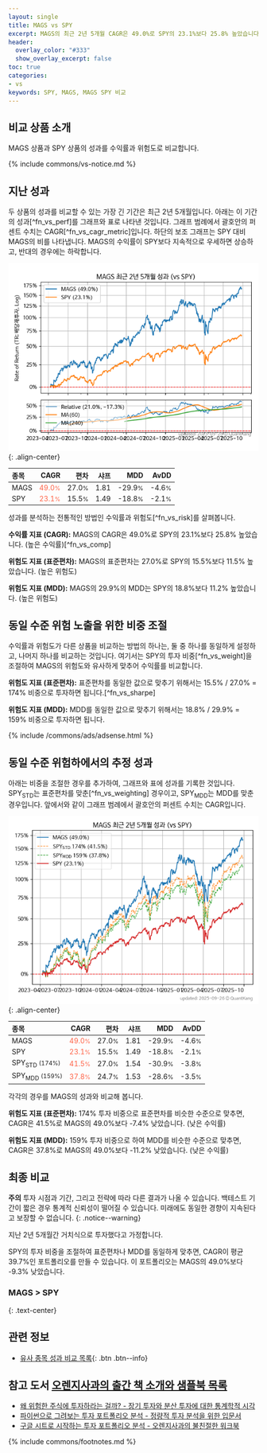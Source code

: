 ```yaml
---
layout: single
title: MAGS vs SPY
excerpt: MAGS의 최근 2년 5개월 CAGR은 49.0%로 SPY의 23.1%보다 25.8% 높았습니다.
header:
  overlay_color: "#333"
  show_overlay_excerpt: false
toc: true
categories:
- vs
keywords: SPY, MAGS, MAGS SPY 비교
---
```


## 비교 상품 소개


MAGS 상품과 SPY 상품의 성과를 수익률과 위험도로 비교합니다.





{% include commons/vs-notice.md %}

## 지난 성과

두 상품의 성과를 비교할 수 있는 가장 긴 기간은 최근 2년 5개월입니다. 아래는 이 기간의 성과[^fn_vs_perf]를 그래프와 표로 나타낸 것입니다.
그래프 범례에서 괄호안의 퍼센트 수치는 CAGR[^fn_vs_cagr_metric]입니다.
하단의 보조 그래프는 SPY 대비 MAGS의 비를 나타냅니다.
MAGS의 수익률이 SPY보다 지속적으로 우세하면 상승하고, 반대의 경우에는 하락합니다.

![MAGS](/vs/images/mags-vs-spy_dual.png){: .align-center}

| **종목** | **CAGR** | **편차** | **샤프** | **MDD** | **AvDD** |
| :------------ | ------: | -----------: | -------: | ------: | -------: |
| MAGS | <span style="color: tomato">49.0<small>%</small></span> | 27.0<small>%</small> | 1.81 | -29.9<small>%</small> | -4.6<small>%</small> |
| SPY | <span style="color: tomato">23.1<small>%</small></span> | 15.5<small>%</small> | 1.49 | -18.8<small>%</small> | -2.1<small>%</small> |

<!-- more -->


성과를 분석하는 전통적인 방법인 수익률과 위험도[^fn_vs_risk]를 살펴봅니다.

**수익률 지표 (CAGR):** MAGS의 CAGR은 49.0%로 SPY의 23.1%보다 25.8% 높았습니다. (높은 수익률)[^fn_vs_comp]

**위험도 지표 (표준편차):** MAGS의 표준편차는 27.0%로 SPY의 15.5%보다 11.5% 높았습니다. (높은 위험도)

**위험도 지표 (MDD):** MAGS의 29.9%의 MDD는 SPY의 18.8%보다 11.2% 높았습니다. (높은 위험도)



## 동일 수준 위험 노출을 위한 비중 조절

수익률과 위험도가 다른 상품을 비교하는 방법의 하나는, 둘 중 하나를 동일하게 설정하고, 나머지 하나를 비교하는 것입니다.
여기서는 SPY의 투자 비중[^fn_vs_weight]을 조절하여 MAGS의 위험도와 유사하게 맞추어 수익률를 비교합니다.

**위험도 지표 (표준편차):** 표준편차를 동일한 값으로 맞추기 위해서는 15.5% / 27.0% = 174% 비중으로 투자하면 됩니다.[^fn_vs_sharpe]

**위험도 지표 (MDD):** MDD를 동일한 값으로 맞추기 위해서는 18.8% / 29.9% = 159% 비중으로 투자하면 됩니다.


{% include /commons/ads/adsense.html %}



## 동일 수준 위험하에서의 추정 성과

아래는 비중을 조절한 경우를 추가하여, 그래프와 표에 성과를 기록한 것입니다.
SPY<sub>STD</sub>는 표준편차를 맞춘[^fn_vs_weighting] 경우이고, SPY<sub>MDD</sub>는 MDD를 맞춘 경우입니다.
앞에서와 같이 그래프 범례에서 괄호안의 퍼센트 수치는 CAGR입니다.


![MAGS](/vs/images/mags-vs-spy.png){: .align-center}



| **종목** | **CAGR** | **편차** | **샤프** | **MDD** | **AvDD** |
| :------------ | ------: | -----------: | -------: | ------: | -------: |
| MAGS | <span style="color: tomato">49.0<small>%</small></span> | 27.0<small>%</small> | 1.81 | -29.9<small>%</small> | -4.6<small>%</small> |
| SPY | <span style="color: tomato">23.1<small>%</small></span> | 15.5<small>%</small> | 1.49 | -18.8<small>%</small> | -2.1<small>%</small> |
| SPY<sub>STD</sub> <small>(174%)</small> | <span style="color: tomato">41.5<small>%</small></span> | 27.0<small>%</small> | 1.54 | -30.9<small>%</small> | -3.8<small>%</small> |
| SPY<sub>MDD</sub> <small>(159%)</small> | <span style="color: tomato">37.8<small>%</small></span> | 24.7<small>%</small> | 1.53 | -28.6<small>%</small> | -3.5<small>%</small> |



각각의 경우를 MAGS의 성과와 비교해 봅니다.

**위험도 지표 (표준편차):** 174% 투자 비중으로 표준편차를 비슷한 수준으로 맞추면, CAGR은 41.5%로 MAGS의 49.0%보다 -7.4% 낮았습니다. (낮은 수익률)

**위험도 지표 (MDD):** 159% 투자 비중으로 하여 MDD를 비슷한 수준으로 맞추면, CAGR은 37.8%로 MAGS의 49.0%보다 -11.2% 낮았습니다. (낮은 수익률)




## 최종 비교

**주의** 투자 시점과 기간, 그리고 전략에 따라 다른 결과가 나올 수 있습니다. 백테스트 기간이 짧은 경우 통계적 신뢰성이 떨어질 수 있습니다. 미래에도 동일한 경향이 지속된다고 보장할 수 없습니다.
{: .notice--warning}

지난 2년 5개월간 거치식으로 투자했다고 가정합니다.

SPY의 투자 비중을 조절하여 표준편차나 MDD를 동일하게 맞추면, CAGR이 평균 39.7%인 포트폴리오를 만들 수 있습니다.
이 포트폴리오는 MAGS의 49.0%보다 -9.3% 낮았습니다.

### MAGS &gt; SPY
{: .text-center}


## 관련 정보

- [유사 종목 성과 비교 목록](/vs/){: .btn .btn--info}


## 참고 도서 [오렌지사과의 출간 책 소개와 샘플북 목록](https://kongdori.tistory.com/691)

- [왜 위험한 주식에 투자하라는 걸까? - 장기 투자와 분산 투자에 대한 통계학적 시각](https://kongdori.tistory.com/421)
- [파이썬으로 그려보는 투자 포트폴리오 분석  - 정량적 투자 분석을 위한 입문서](https://kongdori.tistory.com/643)
- [구글 시트로 시작하는 투자 포트폴리오 분석 - 오렌지사과의 불친절한 워크북](https://kongdori.tistory.com/449)

{% include commons/footnotes.md %}